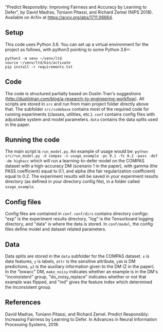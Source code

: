 "Predict Responsibly: Improving Fairness and Accuracy by Learning to Defer", by David Madras, Toniann Pitassi, and Richard Zemel (NIPS 2018). Available on ArXiv at <https://arxiv.org/abs/1711.06664>.

## Setup
This code uses Python 3.6. You can set up a virtual environment for the project as follows, with python3 pointing to some Python 3.6+:
```mkdir venv
python3 -m venv ~/venv/ltd
source ~/venv/ltd/bin/activate
pip install -r requirements.txt
```

## Code
The code is structured partially based on Dustin Tran's suggestions (<http://dustintran.com/blog/a-research-to-engineering-workflow>). All scripts are stored in `src` and run from main project folder directly above that. The subfolder `src/codebase` contains most of the required code for running experiments (classes, utilities, etc.). `conf` contains config files with adjustable system and model parameters. `data` contains the data splits used in the paper.

## Running the code
The main script is `run_model.py`. An example of usage would be:
`python src/run_model.py -d compas -n usage_example -pc 0.1 -fc 0.2 -pass -def -dm highacc`
which will run a learning-to-defer model on the COMPAS dataset with a high-accuracy DM (scenario 1 in the paper), with gamma (the PASS coefficient) equal to 0.1, and alpha (the fair regularization coefficient) equal to 0.2. The experiment results will be saved in your experiment results directory (as defined in your directory config file), in a folder called `usage_example`.

## Config files
Config files are contained in `conf`. `conf/dirs` contains directory configs: "exp" is the experiment results directory, "log" is the Tensorboard logging directory, and "data" is where the data is stored. In `conf/model`, the config files define model and dataset related parameters.

## Data
Data splits are stored in the `data` subfolder for the COMPAS dataset. `x` is data features, `y` is labels, `attr` is the sensitive attribute, `ydm` is DM predictions, `y2` is the auxiliary information given to the DM (Z in the paper). In the "lowacc" DM, `make_noisy` indicates whether an example is in the DM's "inconsistent" group, "do_noisy_replace" indicates whether or not that example was flipped, and "ind" gives the feature index which determined the inconsistent group.

## References
David Madras, Toniann Pitassi, and Richard Zemel. Predict Responsibly: Increasing Fairness by Learning to Defer. In Advances in Neural Information Processing Systems, 2018.

